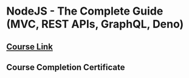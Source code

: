 # NodeJS - The Complete Guide (MVC, REST APIs, GraphQL, Deno)

## [Course Link](https://www.udemy.com/course/nodejs-the-complete-guide/)

## Course Completion Certificate
